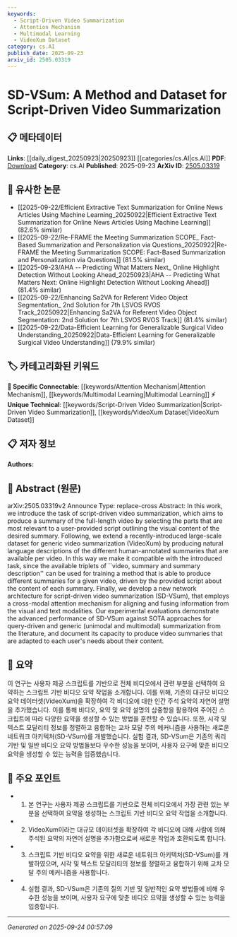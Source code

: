 ```yaml
---
keywords:
  - Script-Driven Video Summarization
  - Attention Mechanism
  - Multimodal Learning
  - VideoXum Dataset
category: cs.AI
publish_date: 2025-09-23
arxiv_id: 2505.03319
---
```


<!-- KEYWORD_LINKING_METADATA:
{
  "processed_timestamp": "2025-09-24T00:57:09.825899",
  "vocabulary_version": "1.0",
  "selected_keywords": [
    "Script-Driven Video Summarization",
    "Attention Mechanism",
    "Multimodal Learning",
    "VideoXum Dataset"
  ],
  "rejected_keywords": [],
  "similarity_scores": {
    "Script-Driven Video Summarization": 0.92,
    "Attention Mechanism": 0.85,
    "Multimodal Learning": 0.88,
    "VideoXum Dataset": 0.91
  },
  "extraction_method": "AI_prompt_based",
  "budget_applied": true,
  "candidates_json": {
    "candidates": [
      {
        "surface": "script-driven video summarization",
        "canonical": "Script-Driven Video Summarization",
        "aliases": [
          "SD-VSum"
        ],
        "category": "unique_technical",
        "rationale": "Introduces a novel approach to video summarization that aligns with user-provided scripts, enhancing personalization.",
        "novelty_score": 0.85,
        "connectivity_score": 0.65,
        "specificity_score": 0.88,
        "link_intent_score": 0.92
      },
      {
        "surface": "cross-modal attention mechanism",
        "canonical": "Attention Mechanism",
        "aliases": [
          "cross-modal attention"
        ],
        "category": "specific_connectable",
        "rationale": "Links to existing concepts of attention mechanisms, highlighting its application in multimodal contexts.",
        "novelty_score": 0.55,
        "connectivity_score": 0.89,
        "specificity_score": 0.78,
        "link_intent_score": 0.85
      },
      {
        "surface": "multimodal summarization",
        "canonical": "Multimodal Learning",
        "aliases": [
          "multimodal video summarization"
        ],
        "category": "specific_connectable",
        "rationale": "Connects to the broader field of multimodal learning, emphasizing integration of visual and textual data.",
        "novelty_score": 0.6,
        "connectivity_score": 0.83,
        "specificity_score": 0.8,
        "link_intent_score": 0.88
      },
      {
        "surface": "VideoXum",
        "canonical": "VideoXum Dataset",
        "aliases": [],
        "category": "unique_technical",
        "rationale": "Represents a specific dataset extended for script-driven video summarization, crucial for dataset linking.",
        "novelty_score": 0.9,
        "connectivity_score": 0.7,
        "specificity_score": 0.85,
        "link_intent_score": 0.91
      }
    ],
    "ban_list_suggestions": [
      "method",
      "performance",
      "experiment"
    ]
  },
  "decisions": [
    {
      "candidate_surface": "script-driven video summarization",
      "resolved_canonical": "Script-Driven Video Summarization",
      "decision": "linked",
      "scores": {
        "novelty": 0.85,
        "connectivity": 0.65,
        "specificity": 0.88,
        "link_intent": 0.92
      }
    },
    {
      "candidate_surface": "cross-modal attention mechanism",
      "resolved_canonical": "Attention Mechanism",
      "decision": "linked",
      "scores": {
        "novelty": 0.55,
        "connectivity": 0.89,
        "specificity": 0.78,
        "link_intent": 0.85
      }
    },
    {
      "candidate_surface": "multimodal summarization",
      "resolved_canonical": "Multimodal Learning",
      "decision": "linked",
      "scores": {
        "novelty": 0.6,
        "connectivity": 0.83,
        "specificity": 0.8,
        "link_intent": 0.88
      }
    },
    {
      "candidate_surface": "VideoXum",
      "resolved_canonical": "VideoXum Dataset",
      "decision": "linked",
      "scores": {
        "novelty": 0.9,
        "connectivity": 0.7,
        "specificity": 0.85,
        "link_intent": 0.91
      }
    }
  ]
}
-->

# SD-VSum: A Method and Dataset for Script-Driven Video Summarization

## 📋 메타데이터

**Links**: [[daily_digest_20250923|20250923]] [[categories/cs.AI|cs.AI]]
**PDF**: [Download](https://arxiv.org/pdf/2505.03319.pdf)
**Category**: cs.AI
**Published**: 2025-09-23
**ArXiv ID**: [2505.03319](https://arxiv.org/abs/2505.03319)

## 🔗 유사한 논문
- [[2025-09-22/Efficient Extractive Text Summarization for Online News Articles Using Machine Learning_20250922|Efficient Extractive Text Summarization for Online News Articles Using Machine Learning]] (82.6% similar)
- [[2025-09-22/Re-FRAME the Meeting Summarization SCOPE_ Fact-Based Summarization and Personalization via Questions_20250922|Re-FRAME the Meeting Summarization SCOPE: Fact-Based Summarization and Personalization via Questions]] (81.5% similar)
- [[2025-09-23/AHA -- Predicting What Matters Next_ Online Highlight Detection Without Looking Ahead_20250923|AHA -- Predicting What Matters Next: Online Highlight Detection Without Looking Ahead]] (81.4% similar)
- [[2025-09-22/Enhancing Sa2VA for Referent Video Object Segmentation_ 2nd Solution for 7th LSVOS RVOS Track_20250922|Enhancing Sa2VA for Referent Video Object Segmentation: 2nd Solution for 7th LSVOS RVOS Track]] (81.4% similar)
- [[2025-09-22/Data-Efficient Learning for Generalizable Surgical Video Understanding_20250922|Data-Efficient Learning for Generalizable Surgical Video Understanding]] (79.9% similar)

## 🏷️ 카테고리화된 키워드
**🔗 Specific Connectable**: [[keywords/Attention Mechanism|Attention Mechanism]], [[keywords/Multimodal Learning|Multimodal Learning]]
**⚡ Unique Technical**: [[keywords/Script-Driven Video Summarization|Script-Driven Video Summarization]], [[keywords/VideoXum Dataset|VideoXum Dataset]]

## 📋 저자 정보

**Authors:** 

## 📄 Abstract (원문)

arXiv:2505.03319v2 Announce Type: replace-cross 
Abstract: In this work, we introduce the task of script-driven video summarization, which aims to produce a summary of the full-length video by selecting the parts that are most relevant to a user-provided script outlining the visual content of the desired summary. Following, we extend a recently-introduced large-scale dataset for generic video summarization (VideoXum) by producing natural language descriptions of the different human-annotated summaries that are available per video. In this way we make it compatible with the introduced task, since the available triplets of ``video, summary and summary description'' can be used for training a method that is able to produce different summaries for a given video, driven by the provided script about the content of each summary. Finally, we develop a new network architecture for script-driven video summarization (SD-VSum), that employs a cross-modal attention mechanism for aligning and fusing information from the visual and text modalities. Our experimental evaluations demonstrate the advanced performance of SD-VSum against SOTA approaches for query-driven and generic (unimodal and multimodal) summarization from the literature, and document its capacity to produce video summaries that are adapted to each user's needs about their content.

## 📝 요약

이 연구는 사용자 제공 스크립트를 기반으로 전체 비디오에서 관련 부분을 선택하여 요약하는 스크립트 기반 비디오 요약 작업을 소개합니다. 이를 위해, 기존의 대규모 비디오 요약 데이터셋(VideoXum)을 확장하여 각 비디오에 대한 인간 주석 요약의 자연어 설명을 추가했습니다. 이를 통해 비디오, 요약 및 요약 설명의 삼중항을 활용하여 주어진 스크립트에 따라 다양한 요약을 생성할 수 있는 방법을 훈련할 수 있습니다. 또한, 시각 및 텍스트 모달리티 정보를 정렬하고 융합하는 교차 모달 주의 메커니즘을 사용하는 새로운 네트워크 아키텍처(SD-VSum)를 개발했습니다. 실험 결과, SD-VSum은 기존의 쿼리 기반 및 일반 비디오 요약 방법들보다 우수한 성능을 보이며, 사용자 요구에 맞춘 비디오 요약을 생성할 수 있는 능력을 입증했습니다.

## 🎯 주요 포인트

- 1. 본 연구는 사용자 제공 스크립트를 기반으로 전체 비디오에서 가장 관련 있는 부분을 선택하여 요약을 생성하는 스크립트 기반 비디오 요약 작업을 소개합니다.
- 2. VideoXum이라는 대규모 데이터셋을 확장하여 각 비디오에 대해 사람에 의해 주석된 요약의 자연어 설명을 추가함으로써 새로운 작업과 호환되도록 합니다.
- 3. 스크립트 기반 비디오 요약을 위한 새로운 네트워크 아키텍처(SD-VSum)를 개발하였으며, 시각 및 텍스트 모달리티의 정보를 정렬하고 융합하기 위해 교차 모달 주의 메커니즘을 사용합니다.
- 4. 실험 결과, SD-VSum은 기존의 질의 기반 및 일반적인 요약 방법들에 비해 우수한 성능을 보이며, 사용자 요구에 맞춘 비디오 요약을 생성할 수 있는 능력을 입증합니다.


---

*Generated on 2025-09-24 00:57:09*